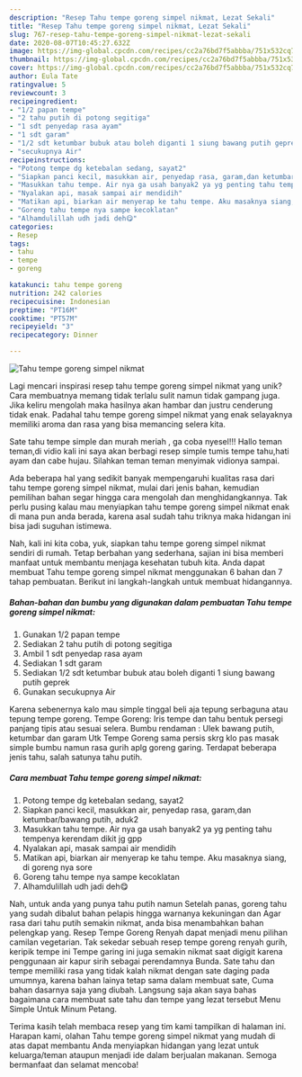 ```yaml
---
description: "Resep Tahu tempe goreng simpel nikmat, Lezat Sekali"
title: "Resep Tahu tempe goreng simpel nikmat, Lezat Sekali"
slug: 767-resep-tahu-tempe-goreng-simpel-nikmat-lezat-sekali
date: 2020-08-07T10:45:27.632Z
image: https://img-global.cpcdn.com/recipes/cc2a76bd7f5abbba/751x532cq70/tahu-tempe-goreng-simpel-nikmat-foto-resep-utama.jpg
thumbnail: https://img-global.cpcdn.com/recipes/cc2a76bd7f5abbba/751x532cq70/tahu-tempe-goreng-simpel-nikmat-foto-resep-utama.jpg
cover: https://img-global.cpcdn.com/recipes/cc2a76bd7f5abbba/751x532cq70/tahu-tempe-goreng-simpel-nikmat-foto-resep-utama.jpg
author: Eula Tate
ratingvalue: 5
reviewcount: 3
recipeingredient:
- "1/2 papan tempe"
- "2 tahu putih di potong segitiga"
- "1 sdt penyedap rasa ayam"
- "1 sdt garam"
- "1/2 sdt ketumbar bubuk atau boleh diganti 1 siung bawang putih geprek"
- "secukupnya Air"
recipeinstructions:
- "Potong tempe dg ketebalan sedang, sayat2"
- "Siapkan panci kecil, masukkan air, penyedap rasa, garam,dan ketumbar/bawang putih, aduk2"
- "Masukkan tahu tempe. Air nya ga usah banyak2 ya yg penting tahu tempenya kerendam dikit jg gpp"
- "Nyalakan api, masak sampai air mendidih"
- "Matikan api, biarkan air menyerap ke tahu tempe. Aku masaknya siang, di goreng nya sore"
- "Goreng tahu tempe nya sampe kecoklatan"
- "Alhamdulillah udh jadi deh😋"
categories:
- Resep
tags:
- tahu
- tempe
- goreng

katakunci: tahu tempe goreng 
nutrition: 242 calories
recipecuisine: Indonesian
preptime: "PT16M"
cooktime: "PT57M"
recipeyield: "3"
recipecategory: Dinner

---
```



![Tahu tempe goreng simpel nikmat](https://img-global.cpcdn.com/recipes/cc2a76bd7f5abbba/751x532cq70/tahu-tempe-goreng-simpel-nikmat-foto-resep-utama.jpg)

Lagi mencari inspirasi resep tahu tempe goreng simpel nikmat yang unik? Cara membuatnya memang tidak terlalu sulit namun tidak gampang juga. Jika keliru mengolah maka hasilnya akan hambar dan justru cenderung tidak enak. Padahal tahu tempe goreng simpel nikmat yang enak selayaknya memiliki aroma dan rasa yang bisa memancing selera kita.

Sate tahu tempe simple dan murah meriah , ga coba nyesel!!! Hallo teman teman,di vidio kali ini saya akan berbagi resep simple tumis tempe tahu,hati ayam dan cabe hujau. Silahkan teman teman menyimak vidionya sampai.

Ada beberapa hal yang sedikit banyak mempengaruhi kualitas rasa dari tahu tempe goreng simpel nikmat, mulai dari jenis bahan, kemudian pemilihan bahan segar hingga cara mengolah dan menghidangkannya. Tak perlu pusing kalau mau menyiapkan tahu tempe goreng simpel nikmat enak di mana pun anda berada, karena asal sudah tahu triknya maka hidangan ini bisa jadi suguhan istimewa.


Nah, kali ini kita coba, yuk, siapkan tahu tempe goreng simpel nikmat sendiri di rumah. Tetap berbahan yang sederhana, sajian ini bisa memberi manfaat untuk membantu menjaga kesehatan tubuh kita. Anda dapat membuat Tahu tempe goreng simpel nikmat menggunakan 6 bahan dan 7 tahap pembuatan. Berikut ini langkah-langkah untuk membuat hidangannya.

<!--inarticleads1-->

##### Bahan-bahan dan bumbu yang digunakan dalam pembuatan Tahu tempe goreng simpel nikmat:

1. Gunakan 1/2 papan tempe
1. Sediakan 2 tahu putih di potong segitiga
1. Ambil 1 sdt penyedap rasa ayam
1. Sediakan 1 sdt garam
1. Sediakan 1/2 sdt ketumbar bubuk atau boleh diganti 1 siung bawang putih geprek
1. Gunakan secukupnya Air


Karena sebenernya kalo mau simple tinggal beli aja tepung serbaguna atau tepung tempe goreng. Tempe Goreng: Iris tempe dan tahu bentuk persegi panjang tipis atau sesuai selera. Bumbu rendaman : Ulek bawang putih, ketumbar dan garam Utk Tempe Goreng sama persis skrg klo pas masak simple bumbu namun rasa gurih aplg goreng garing. Terdapat beberapa jenis tahu, salah satunya tahu putih. 

<!--inarticleads2-->

##### Cara membuat Tahu tempe goreng simpel nikmat:

1. Potong tempe dg ketebalan sedang, sayat2
1. Siapkan panci kecil, masukkan air, penyedap rasa, garam,dan ketumbar/bawang putih, aduk2
1. Masukkan tahu tempe. Air nya ga usah banyak2 ya yg penting tahu tempenya kerendam dikit jg gpp
1. Nyalakan api, masak sampai air mendidih
1. Matikan api, biarkan air menyerap ke tahu tempe. Aku masaknya siang, di goreng nya sore
1. Goreng tahu tempe nya sampe kecoklatan
1. Alhamdulillah udh jadi deh😋


Nah, untuk anda yang punya tahu putih namun Setelah panas, goreng tahu yang sudah dibalut bahan pelapis hingga warnanya kekuningan dan Agar rasa dari tahu putih semakin nikmat, anda bisa menambahkan bahan pelengkap yang. Resep Tempe Goreng Renyah dapat menjadi menu pilihan camilan vegetarian. Tak sekedar sebuah resep tempe goreng renyah gurih, keripik tempe ini Tempe garing ini juga semakin nikmat saat digigit karena penggunaan air kapur sirih sebagai perendamnya Bunda. Sate tahu dan tempe memiliki rasa yang tidak kalah nikmat dengan sate daging pada umumnya, karena bahan lainya tetap sama dalam membuat sate, Cuma bahan dasarnya saja yang diubah. Langsung saja akan saya bahas bagaimana cara membuat sate tahu dan tempe yang lezat tersebut Menu Simple Untuk Minum Petang. 

Terima kasih telah membaca resep yang tim kami tampilkan di halaman ini. Harapan kami, olahan Tahu tempe goreng simpel nikmat yang mudah di atas dapat membantu Anda menyiapkan hidangan yang lezat untuk keluarga/teman ataupun menjadi ide dalam berjualan makanan. Semoga bermanfaat dan selamat mencoba!
